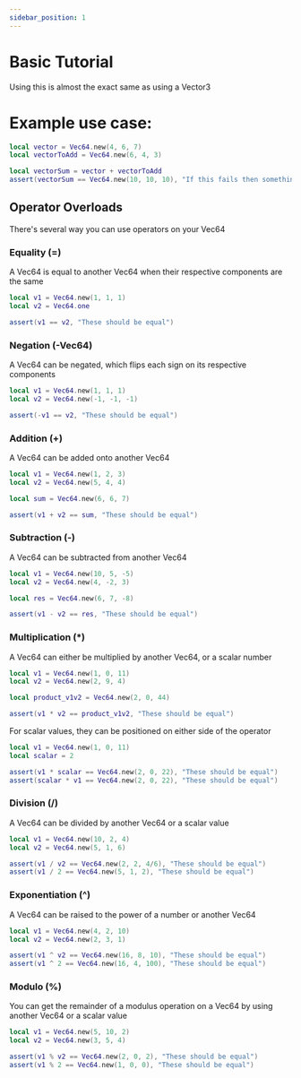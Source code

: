```yaml
---
sidebar_position: 1
---
```


# Basic Tutorial
Using this is almost the exact same as using a Vector3

# Example use case:
```lua title="/src/MyLovelyVector.luau"
local vector = Vec64.new(4, 6, 7)
local vectorToAdd = Vec64.new(6, 4, 3)

local vectorSum = vector + vectorToAdd
assert(vectorSum == Vec64.new(10, 10, 10), "If this fails then something went horribly wrong.")
```

## Operator Overloads

There's several way you can use operators on your Vec64

### Equality (=)
A Vec64 is equal to another Vec64 when their respective components are the same

```lua title="/src/equalityCheckTest.luau"
local v1 = Vec64.new(1, 1, 1)
local v2 = Vec64.one

assert(v1 == v2, "These should be equal")
```

### Negation (-Vec64)
A Vec64 can be negated, which flips each sign on its respective components

```lua title="/src/negationCheckTest.luau"
local v1 = Vec64.new(1, 1, 1)
local v2 = Vec64.new(-1, -1, -1)

assert(-v1 == v2, "These should be equal")
```

### Addition (+)
A Vec64 can be added onto another Vec64

```lua title="/src/additionCheckTest.luau"
local v1 = Vec64.new(1, 2, 3)
local v2 = Vec64.new(5, 4, 4)

local sum = Vec64.new(6, 6, 7)

assert(v1 + v2 == sum, "These should be equal")
```

### Subtraction (-)
A Vec64 can be subtracted from another Vec64

```lua title="/src/subtractionCheckTest.luau"
local v1 = Vec64.new(10, 5, -5)
local v2 = Vec64.new(4, -2, 3)

local res = Vec64.new(6, 7, -8)

assert(v1 - v2 == res, "These should be equal")
```

### Multiplication (*)
A Vec64 can either be multiplied by another Vec64, or a scalar number

```lua title="/src/multiplicationCheckTest.luau"
local v1 = Vec64.new(1, 0, 11)
local v2 = Vec64.new(2, 9, 4)

local product_v1v2 = Vec64.new(2, 0, 44)

assert(v1 * v2 == product_v1v2, "These should be equal")
```

For scalar values, they can be positioned on either side of the operator
```lua title="/src/multiplicationCheckTest.luau"
local v1 = Vec64.new(1, 0, 11)
local scalar = 2

assert(v1 * scalar == Vec64.new(2, 0, 22), "These should be equal")
assert(scalar * v1 == Vec64.new(2, 0, 22), "These should be equal")
```

### Division (/)
A Vec64 can be divided by another Vec64 or a scalar value

```lua title="/src/divisionCheckTest.luau"
local v1 = Vec64.new(10, 2, 4)
local v2 = Vec64.new(5, 1, 6)

assert(v1 / v2 == Vec64.new(2, 2, 4/6), "These should be equal")
assert(v1 / 2 == Vec64.new(5, 1, 2), "These should be equal")
```

### Exponentiation (^)
A Vec64 can be raised to the power of a number or another Vec64

```lua title="/src/exponentiationCheckTest.luau"
local v1 = Vec64.new(4, 2, 10)
local v2 = Vec64.new(2, 3, 1)

assert(v1 ^ v2 == Vec64.new(16, 8, 10), "These should be equal")
assert(v1 ^ 2 == Vec64.new(16, 4, 100), "These should be equal")
```

### Modulo (%)
You can get the remainder of a modulus operation on a Vec64 by using another Vec64 or a scalar value

```lua title="/src/moduloCheckTest.luau"
local v1 = Vec64.new(5, 10, 2)
local v2 = Vec64.new(3, 5, 4)

assert(v1 % v2 == Vec64.new(2, 0, 2), "These should be equal")
assert(v1 % 2 == Vec64.new(1, 0, 0), "These should be equal")
```